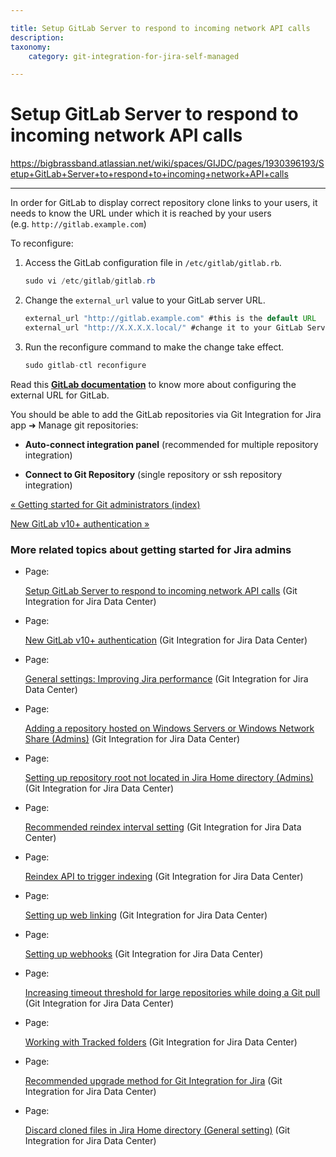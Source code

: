 ```yaml
---

title: Setup GitLab Server to respond to incoming network API calls
description:
taxonomy:
    category: git-integration-for-jira-self-managed

---
```


# Setup GitLab Server to respond to incoming network API calls

<https://bigbrassband.atlassian.net/wiki/spaces/GIJDC/pages/1930396193/Setup+GitLab+Server+to+respond+to+incoming+network+API+calls>

* * *

In order for GitLab to display correct repository clone links to your users, it needs to know the URL under which it is reached by your users (e.g. `http://gitlab.example.com`)

To reconfigure:

1.  Access the GitLab configuration file in `/etc/gitlab/gitlab.rb`.
    
    ```java
    sudo vi /etc/gitlab/gitlab.rb
    ```
    
2.  Change the `external_url` value to your GitLab server URL.
    
    ```java
    external_url "http://gitlab.example.com" #this is the default URL
    external_url "http://X.X.X.X.local/" #change it to your GitLab Server URL
    ```
    
3.  Run the reconfigure command to make the change take effect.
    
    ```java
    sudo gitlab-ctl reconfigure
    ```
    

  
Read this [**GitLab documentation**](https://docs.gitlab.com/omnibus/settings/configuration.html#configuring-the-external-url-for-gitlab) to know more about configuring the external URL for GitLab.

You should be able to add the GitLab repositories via Git Integration for Jira app ➜ Manage git repositories:

*   **Auto-connect integration panel** (recommended for multiple repository integration)
    
*   **Connect to Git Repository** (single repository or ssh repository integration)
    

[« Getting started for Git administrators (index)](/wiki/spaces/GIJDC/pages/1930396073/Getting+started+for+Git+administrators)

[New GitLab v10+ authentication »](/wiki/spaces/GIJDC/pages/1930396211)

### More related topics about getting started for Jira admins

*   Page:
    
    [Setup GitLab Server to respond to incoming network API calls](/wiki/spaces/GIJDC/pages/1930396193/Setup+GitLab+Server+to+respond+to+incoming+network+API+calls) (Git Integration for Jira Data Center)
    
*   Page:
    
    [New GitLab v10+ authentication](/wiki/spaces/GIJDC/pages/1930396211) (Git Integration for Jira Data Center)
    
*   Page:
    
    [General settings: Improving Jira performance](/wiki/spaces/GIJDC/pages/1930396229/General+settings%3A+Improving+Jira+performance) (Git Integration for Jira Data Center)
    
*   Page:
    
    [Adding a repository hosted on Windows Servers or Windows Network Share (Admins)](/wiki/spaces/GIJDC/pages/1930396287) (Git Integration for Jira Data Center)
    
*   Page:
    
    [Setting up repository root not located in Jira Home directory (Admins)](/wiki/spaces/GIJDC/pages/1930396317) (Git Integration for Jira Data Center)
    
*   Page:
    
    [Recommended reindex interval setting](/wiki/spaces/GIJDC/pages/1930396353/Recommended+reindex+interval+setting) (Git Integration for Jira Data Center)
    
*   Page:
    
    [Reindex API to trigger indexing](/wiki/spaces/GIJDC/pages/1930396333/Reindex+API+to+trigger+indexing) (Git Integration for Jira Data Center)
    
*   Page:
    
    [Setting up web linking](/wiki/spaces/GIJDC/pages/1930396395/Setting+up+web+linking) (Git Integration for Jira Data Center)
    
*   Page:
    
    [Setting up webhooks](/wiki/spaces/GIJDC/pages/1930396415/Setting+up+webhooks) (Git Integration for Jira Data Center)
    
*   Page:
    
    [Increasing timeout threshold for large repositories while doing a Git pull](/wiki/spaces/GIJDC/pages/1930396447/Increasing+timeout+threshold+for+large+repositories+while+doing+a+Git+pull) (Git Integration for Jira Data Center)
    
*   Page:
    
    [Working with Tracked folders](/wiki/spaces/GIJDC/pages/1930396479/Working+with+Tracked+folders) (Git Integration for Jira Data Center)
    
*   Page:
    
    [Recommended upgrade method for Git Integration for Jira](/wiki/spaces/GIJDC/pages/1930396509/Recommended+upgrade+method+for+Git+Integration+for+Jira) (Git Integration for Jira Data Center)
    
*   Page:
    
    [Discard cloned files in Jira Home directory (General setting)](/wiki/spaces/GIJDC/pages/1930396547) (Git Integration for Jira Data Center)